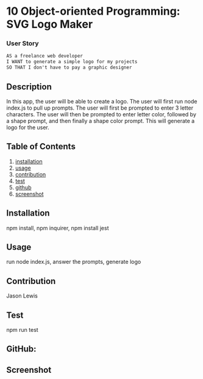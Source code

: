 # 10 Object-oriented Programming: SVG Logo Maker

### User Story

```md
AS a freelance web developer
I WANT to generate a simple logo for my projects
SO THAT I don't have to pay a graphic designer
```

## Description
In this app, the user will be able to create a logo.  The user will first run node index.js to pull up prompts.  The user will first be prompted to enter 3 letter characters.  The user will then be prompted to enter letter color, followed by a shape prompt, and then finally a shape color prompt.  This will generate a logo for the user.  

## Table of Contents
  1. [installation](#installation)
  2. [usage](#usage)
  3. [contribution](#contribution)
  4. [test](#test)
  5. [github](#github)
  6. [screenshot](#screenshot)
## Installation
npm install, npm inquirer, npm install jest
## Usage
run node index.js, answer the prompts, generate logo
## Contribution
Jason Lewis
## Test 
npm run test
## GitHub: 

## Screenshot

